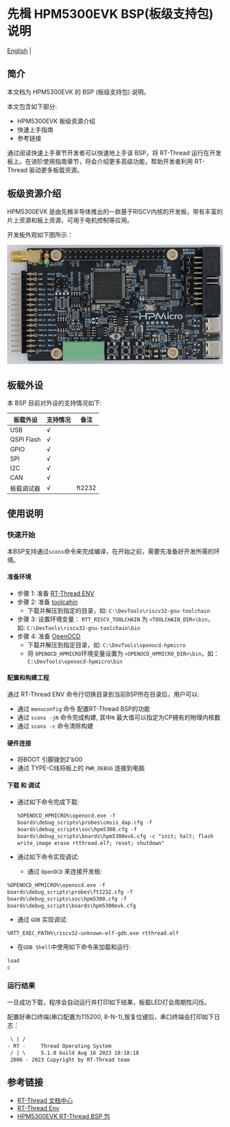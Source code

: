 # 先楫 HPM5300EVK BSP(板级支持包)说明

[English](README.md) |

## 简介

本文档为 HPM5300EVK 的 BSP (板级支持包) 说明。

本文包含如下部分:

- HPM5300EVK 板级资源介绍
- 快速上手指南
- 参考链接

通过阅读快速上手章节开发者可以快速地上手该 BSP，将 RT-Thread 运行在开发板上。在进阶使用指南章节，将会介绍更多高级功能，帮助开发者利用 RT-Thread 驱动更多板载资源。

## 板级资源介绍

 HPM5300EVK 是由先楫半导体推出的一款基于RISCV内核的开发板，带有丰富的片上资源和板上资源，可用于电机控制等应用。

开发板外观如下图所示：

![board](figures/board.png)


## 板载外设

本 BSP 目前对外设的支持情况如下:


| **板载外设** | **支持情况** | **备注**                              |
| ------------------------ | ----------- | ------------------------------------- |
| USB                      | √           |                                       |
| QSPI Flash               | √           |                                       |
| GPIO                     | √           |                                       |
| SPI                      | √           |                                       |
| I2C                      | √           |                                       |
| CAN                      | √           |                                       |
| 板载调试器                | √           | ft2232                                |


## 使用说明

### 快速开始

本BSP支持通过`scons`命令来完成编译，在开始之前，需要先准备好开发所需的环境。

#### 准备环境
- 步骤 1: 准备 [RT-Thread ENV](https://www.rt-thread.org/download.html#download-rt-thread-env-tool)
- 步骤 2: 准备 [toolcahin](https://github.com/helloeagleyang/riscv32-gnu-toolchain-win/archive/2022.04.12.zip)
    - 下载并解压到指定的目录，如: `C:\DevTools\riscv32-gnu-toolchain`
- 步骤 3: 设置环境变量： `RTT_RISCV_TOOLCHAIN` 为 `<TOOLCHAIN_DIR>\bin`， 如: `C:\DevTools\riscv32-gnu-toolchain\bin`
- 步骤 4: 准备 [OpenOCD](https://github.com/hpmicro/rtt-debugger-support-package/archive/v0.4.0.zip)
  - 下载并解压到指定目录，如: `C:\DevTools\openocd-hpmicro`
  - 将 `OPENOCD_HPMICRO`环境变量设置为 `<OPENOCD_HPMICRO_DIR>\bin`，如： `C:\DevTools\openocd-hpmicro\bin`

#### 配置和构建工程

通过 RT-Thread ENV 命令行切换目录到当前BSP所在目录后，用户可以:

- 通过 `menuconfig` 命令 配置RT-Thread BSP的功能
- 通过 `scons -jN` 命令完成构建, 其中`N` 最大值可以指定为CP拥有的物理内核数
- 通过 `scons -c` 命令清除构建

#### 硬件连接

- 将BOOT 引脚拨到2'b00
- 通过 TYPE-C线将板上的 `PWR_DEBUG` 连接到电脑

#### 下载 和 调试

- 通过如下命令完成下载:
  ```console
  %OPENOCD_HPMICRO%\openocd.exe -f boards\debug_scripts\probes\cmsis_dap.cfg -f boards\debug_scripts\soc\hpm5300.cfg -f boards\debug_scripts\boards\hpm5300evk.cfg -c "init; halt; flash write_image erase rtthread.elf; reset; shutdown"
  ```

- 通过如下命令实现调试:

  - 通过 `OpenOCD` 来连接开发板:
```console
%OPENOCD_HPMICRO%\openocd.exe -f boards\debug_scripts\probes\ft2232.cfg -f boards\debug_scripts\soc\hpm5300.cfg -f boards\debug_scripts\boards\hpm5300evk.cfg
```
  - 通过 `GDB` 实现调试:
```console
%RTT_EXEC_PATH%\riscv32-unknown-elf-gdb.exe rtthread.elf
```

  - 在`GDB Shell`中使用如下命令来加载和运行:

```console
load
c
```

### **运行结果**

一旦成功下载，程序会自动运行并打印如下结果，板载LED灯会周期性闪烁。

配置好串口终端(串口配置为115200, 8-N-1),按复位键后，串口终端会打印如下日志：

```
 \ | /
- RT -     Thread Operating System
 / | \     5.1.0 build Aug 16 2023 18:18:18
 2006 - 2023 Copyright by RT-Thread team
```

## **参考链接**

- [RT-Thread 文档中心](https://www.rt-thread.org/document/site/#/rt-thread-version/rt-thread-standard/README)
- [RT-Thread Env](https://github.com/RT-Thread/rtthread-manual-doc/blob/master/env/env.md)
- [HPM5300EVK RT-Thread BSP 包](https://github.com/hpmicro/rtt-bsp-hpm5300evk)